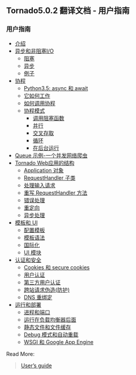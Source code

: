 ## Tornado5.0.2 翻译文档 - 用户指南

### 用户指南

- [介绍](tornado502-introduction.md)
- [异步和非阻塞I/O](tornado502-asnon.md)
  - [阻塞](tornado502-asnon.md)
  - [异步](tornado502-asnon.md)
  - [例子](tornado502-asnon.md)
- [协程](tornado502-coroutines.md)
  - [Python3.5: async 和 await ](tornado502-coroutines.md)
  - [它如何工作](tornado502-coroutines.md)
  - [如何调用协程](tornado502-coroutines.md)
  - [协程模式](tornado502-coroutines.md)
    - [调用阻塞函数](tornado502-coroutines.md)
    - [并行](tornado502-coroutines.md)
    - [交叉存取](tornado502-coroutines.md)
    - [循环](tornado502-coroutines.md)
    - [在后台运行](tornado502-coroutines.md)
- [Queue 示例-一个并发网络爬虫](tornado502-concurrentwebspider.md)
- [Tornado Web应用的结构](tornado502-structureofweb.md)
  - [Application 对象](tornado502-structureofweb.md)
  - [RequestHandler 子类](tornado502-structureofweb.md)
  - [处理输入请求](tornado502-structureofweb.md)
  - [重写 RequestHandler 方法](tornado502-structureofweb.md)
  - [错误处理](tornado502-structureofweb.md)
  - [重定向](tornado502-structureofweb.md)
  - [异步处理](tornado502-structureofweb.md)
- [模板和 UI](tornado502-templateui.md)
  - [配置模板](tornado502-templateui.md)
  - [模板语法](tornado502-templateui.md)
  - [国际化](tornado502-templateui.md)
  - [UI 模块](tornado502-templateui.md)
- [认证和安全]()
  - [Cookies 和 secure cookies]()
  - [用户认证]()
  - [第三方用户认证]()
  - [跨站请求伪造(防护)]()
  - [DNS 重绑定]()
- [运行和部署]()
  - [进程和端口]()
  - [运行在负载均衡器后面]()
  - [静态文件和文件缓存]()
  - [Debug 模式和自动重载]()
  - [WSGI 和 Google App Engine]()



Read More:

> [User’s guide](http://www.tornadoweb.org/en/stable/guide.html) 